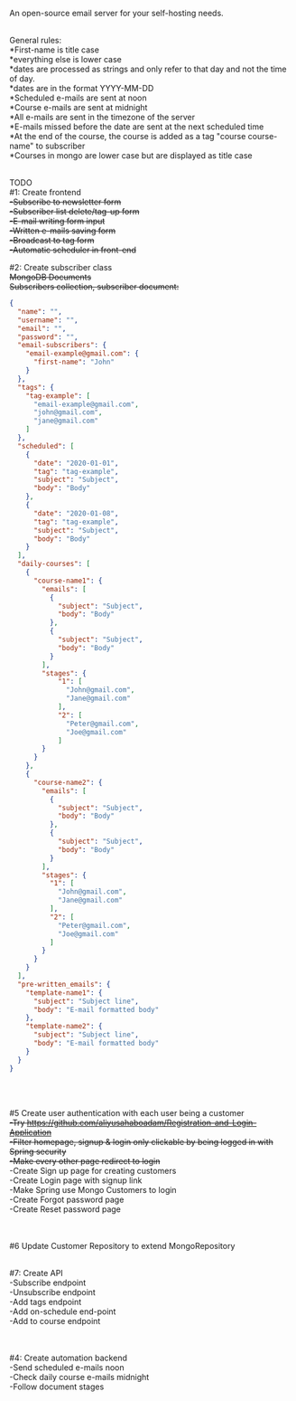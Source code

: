 An open-source email server for your self-hosting needs. <br><br>

General rules:<br>
*First-name is title case<br>
*everything else is lower case<br>
*dates are processed as strings and only refer to that day and not the time of day.<br>
*dates are in the format YYYY-MM-DD<br>
*Scheduled e-mails are sent at noon<br>
*Course e-mails are sent at midnight<br>
*All e-mails are sent in the timezone of the server<br>
*E-mails missed before the date are sent at the next scheduled time<br>
*At the end of the course, the course is added as a tag "course course-name" to subscriber<br>
*Courses in mongo are lower case but are displayed as title case<br>
<br>

TODO<br>
#1: Create frontend<br>
<s>-Subscribe to newsletter form</s><br>
<s>-Subscriber list delete/tag-up form</s><br>
<s>-E-mail writing form input</s><br>
<s>-Written e-mails saving form</s><br>
<s>-Broadcast to tag form</s><br>
<s>-Automatic scheduler in front-end</s><br>



#2: Create subscriber class<br>
<s>MongoDB Documents</s><br>
<s>Subscribers collection, subscriber document:</s><br>
```JSON
{
  "name": "",
  "username": "",
  "email": "",
  "password": "",
  "email-subscribers": {
    "email-example@gmail.com": {
      "first-name": "John"
    }
  },
  "tags": {
    "tag-example": [
      "email-example@gmail.com",
      "john@gmail.com",
      "jane@gmail.com"
    ]
  },
  "scheduled": [
    {
      "date": "2020-01-01",
      "tag": "tag-example",
      "subject": "Subject",
      "body": "Body"
    },
    {
      "date": "2020-01-08",
      "tag": "tag-example",
      "subject": "Subject",
      "body": "Body"
    }
  ],
  "daily-courses": [
    {
      "course-name1": {
        "emails": [
          {
            "subject": "Subject",
            "body": "Body"
          },
          {
            "subject": "Subject",
            "body": "Body"
          }
        ],
        "stages": {
            "1": [
              "John@gmail.com",
              "Jane@gmail.com"
            ],
            "2": [
              "Peter@gmail.com",
              "Joe@gmail.com"
            ]
        }
      }
    },
    {
      "course-name2": {
        "emails": [
          {
            "subject": "Subject",
            "body": "Body"
          },
          {
            "subject": "Subject",
            "body": "Body"
          }
        ],
        "stages": {
          "1": [
            "John@gmail.com",
            "Jane@gmail.com"
          ],
          "2": [
            "Peter@gmail.com",
            "Joe@gmail.com"
          ]
        }
      }
    }
  ],
  "pre-written_emails": {
    "template-name1": {
      "subject": "Subject line",
      "body": "E-mail formatted body"
    },
    "template-name2": {
      "subject": "Subject line",
      "body": "E-mail formatted body"
    }
  }
}
```
<br><br>

#5 Create user authentication with each user being a customer<br>
<s>-Try https://github.com/aliyusahaboadam/Registration-and-Login-Application </s><br>
<s>-Filter homepage, signup & login only clickable by being logged in with Spring security</s><br>
<s>     -Make every other page redirect to login</s><br>
-Create Sign up page for creating customers<br>
-Create Login page with signup link<br>
-Make Spring use Mongo Customers to login<br> 
-Create Forgot password page<br>
-Create Reset password page<br>
<br><br>

#6 Update Customer Repository to extend MongoRepository<br><br>

#7: Create API<br>
-Subscribe endpoint<br>
-Unsubscribe endpoint<br>
-Add tags endpoint<br>
-Add on-schedule end-point<br>
-Add to course endpoint<br>
<br><br>

#4: Create automation backend<br>
-Send scheduled e-mails noon<br>
-Check daily course e-mails midnight<br>
-Follow document stages<br>